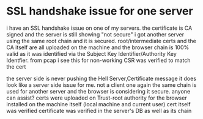 
# SSL handshake issue for one server

i have an SSL handshake issue on one of my servers. the certificate is CA signed and the server is still showing "not secure"
i got another server using the same root chain and it is secured.
root/intermediate certs and the CA itself are all uploaded on the machine and the browser
chain is 100% valid as it was identified via the Subject Key Identifier/Authority Key Identfier.
from pcap i see this for non-working
CSR was verified to match the cert

the server side is never pushing the Hell Server,Certificate message
it does look like a server side issue for me. not a client one
again the same chain is used for another server and the browser is considering it secure.
anyone can assist?
certs were uploaded on Trust-root authority for the browser
installed on the machine itself (local machine and current user)
cert itself was verified
certificate was verified in the server's DB as well as its chain

        